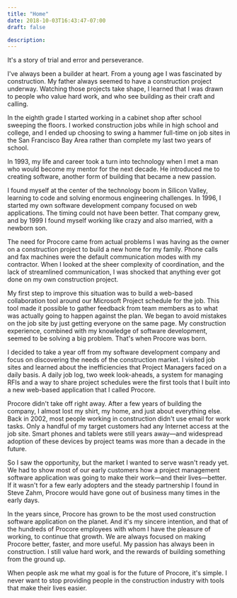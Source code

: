 ```yaml
---
title: "Home"
date: 2018-10-03T16:43:47-07:00
draft: false

description:
---
```

It's a story of trial and error and perseverance.

I've always been a builder at heart. From a young age I was fascinated by construction. My father always seemed to have a construction project underway. Watching those projects take shape, I learned that I was drawn to people who value hard work, and who see building as their craft and calling.

In the eighth grade I started working in a cabinet shop after school sweeping the floors. I worked construction jobs while in high school and college, and I ended up choosing to swing a hammer full-time on job sites in the San Francisco Bay Area rather than complete my last two years of school.

In 1993, my life and career took a turn into technology when I met a man who would become my mentor for the next decade. He introduced me to creating software, another form of building that became a new passion.

I found myself at the center of the technology boom in Silicon Valley, learning to code and solving enormous engineering challenges. In 1996, I started my own software development company focused on web applications. The timing could not have been better. That company grew, and by 1999 I found myself working like crazy and also married, with a newborn son.

The need for Procore came from actual problems I was having as the owner on a construction project to build a new home for my family. Phone calls and fax machines were the default communication modes with my contractor. When I looked at the sheer complexity of coordination, and the lack of streamlined communication, I was shocked that anything ever got done on my own construction project.

My first step to improve this situation was to build a web-based collaboration tool around our Microsoft Project schedule for the job. This tool made it possible to gather feedback from team members as to what was actually going to happen against the plan. We began to avoid mistakes on the job site by just getting everyone on the same page. My construction experience, combined with my knowledge of software development, seemed to be solving a big problem. That's when Procore was born.

I decided to take a year off from my software development company and focus on discovering the needs of the construction market. I visited job sites and learned about the inefficiencies that Project Managers faced on a daily basis. A daily job log, two week look-aheads, a system for managing RFIs and a way to share project schedules were the first tools that I built into a new web-based application that I called Procore.

Procore didn't take off right away. After a few years of building the company, I almost lost my shirt, my home, and just about everything else. Back in 2002, most people working in construction didn't use email for work tasks. Only a handful of my target customers had any Internet access at the job site. Smart phones and tablets were still years away—and widespread adoption of these devices by project teams was more than a decade in the future.

So I saw the opportunity, but the market I wanted to serve wasn't ready yet. We had to show most of our early customers how a project management software application was going to make their work—and their lives—better. If it wasn't for a few early adopters and the steady partnership I found in Steve Zahm, Procore would have gone out of business many times in the early days.

In the years since, Procore has grown to be the most used construction software application on the planet. And it's my sincere intention, and that of the hundreds of Procore employees with whom I have the pleasure of working, to continue that growth. We are always focused on making Procore better, faster, and more useful. My passion has always been in construction. I still value hard work, and the rewards of building something from the ground up.

When people ask me what my goal is for the future of Procore, it's simple. I never want to stop providing people in the construction industry with tools that make their lives easier.

